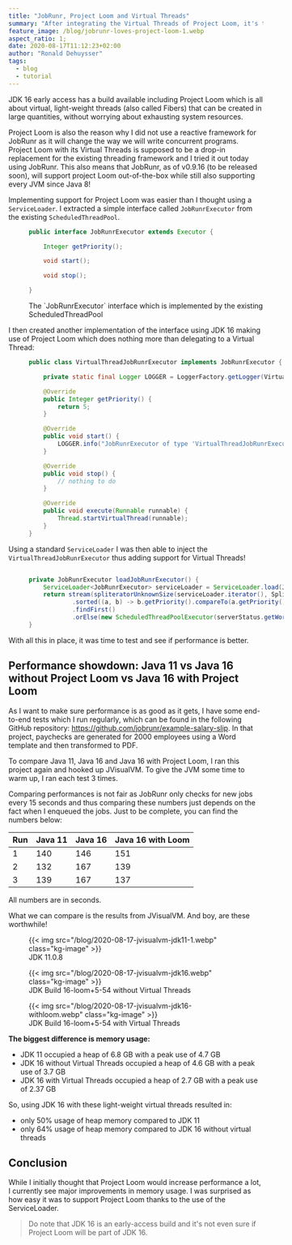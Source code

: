```yaml
---
title: "JobRunr, Project Loom and Virtual Threads"
summary: "After integrating the Virtual Threads of Project Loom, it's time for a showdown between Java 11, Java 16 without Virtual Threads and Java 16 with Virtual Threads."
feature_image: /blog/jobrunr-loves-project-loom-1.webp
aspect_ratio: 1;
date: 2020-08-17T11:12:23+02:00
author: "Ronald Dehuysser"
tags:
  - blog
  - tutorial
---
```


JDK 16 early access has a build available including Project Loom which is all about virtual, light-weight threads (also called Fibers) that can be created in large quantities, without worrying about exhausting system resources.

Project Loom is also the reason why I did not use a reactive framework for JobRunr as it will change the way we will write concurrent programs. Project Loom with its Virtual Threads is supposed to be a drop-in replacement for the existing threading framework and I tried it out today using JobRunr.
This also means that JobRunr, as of v0.9.16 (to be released soon), will support project Loom out-of-the-box while still also supporting every JVM since Java 8!

Implementing support for Project Loom was easier than I thought using a `ServiceLoader`. I extracted a simple interface called `JobRunrExecutor` from the existing `ScheduledThreadPool`.

<figure style="width: 100%">

```java
public interface JobRunrExecutor extends Executor {

    Integer getPriority();

    void start();

    void stop();

}
```
<figcaption>The `JobRunrExecutor` interface which is implemented by the existing ScheduledThreadPool</figcaption>
</figure>

I then created another implementation of the interface using JDK 16 making use of Project Loom which does nothing more than delegating to a Virtual Thread:

<figure style="width: 100%">

```java
public class VirtualThreadJobRunrExecutor implements JobRunrExecutor {

    private static final Logger LOGGER = LoggerFactory.getLogger(VirtualThreadJobRunrExecutor.class);

    @Override
    public Integer getPriority() {
        return 5;
    }

    @Override
    public void start() {
        LOGGER.info("JobRunrExecutor of type 'VirtualThreadJobRunrExecutor' started");
    }

    @Override
    public void stop() {
        // nothing to do
    }

    @Override
    public void execute(Runnable runnable) {
        Thread.startVirtualThread(runnable);
    }
}
```
</figure>

Using a standard `ServiceLoader` I was then able to inject the `VirtualThreadJobRunrExecutor` thus adding support for Virtual Threads!

<figure style="width: 100%">

```java

private JobRunrExecutor loadJobRunrExecutor() {
    ServiceLoader<JobRunrExecutor> serviceLoader = ServiceLoader.load(JobRunrExecutor.class);
    return stream(spliteratorUnknownSize(serviceLoader.iterator(), Spliterator.ORDERED), false)
            .sorted((a, b) -> b.getPriority().compareTo(a.getPriority()))
            .findFirst()
            .orElse(new ScheduledThreadPoolExecutor(serverStatus.getWorkerPoolSize(), "backgroundjob-worker-pool"));
}
```
</figure>

With all this in place, it was time to test and see if performance is better.

## Performance showdown: Java 11 vs Java 16 without Project Loom vs Java 16 with Project Loom
As I want to make sure performance is as good as it gets, I have some end-to-end tests which I run regularly, which can be found in the following GitHub repository: https://github.com/jobrunr/example-salary-slip.
In that project, paychecks are generated for 2000 employees using a Word template and then transformed to PDF.

To compare Java 11, Java 16 and Java 16 with Project Loom, I ran this project again and hooked up JVisualVM. To give the JVM some time to warm up, I ran each test 3 times.

Comparing performances is not fair as JobRunr only checks for new jobs every 15 seconds and thus comparing these numbers just depends on the fact when I enqueued the jobs. Just to be complete, you can find the numbers below:


| Run | Java 11 | Java 16 | Java 16 with Loom |
|-----|---------|---------|-------------------|
| 1   |     140 |     146 |               151 |
| 2   |     132 |     167 |               139 |
| 3   |     139 |     167 |               137 |
All numbers are in seconds.

What we can compare is the results from JVisualVM. And boy, are these worthwhile!

<figure>
{{< img src="/blog/2020-08-17-jvisualvm-jdk11-1.webp" class="kg-image" >}}
<figcaption>JDK 11.0.8</figcaption>
</figure>

<figure>
{{< img src="/blog/2020-08-17-jvisualvm-jdk16.webp" class="kg-image" >}}
<figcaption>JDK Build 16-loom+5-54 without Virtual Threads</figcaption>
</figure>

<figure>
{{< img src="/blog/2020-08-17-jvisualvm-jdk16-withloom.webp" class="kg-image" >}}
<figcaption>JDK Build 16-loom+5-54 with Virtual Threads</figcaption>
</figure>

__The biggest difference is memory usage:__

- JDK 11 occupied a heap of 6.8 GB with a peak use of 4.7 GB
- JDK 16 without Virtual Threads occupied a heap of 4.6 GB with a peak use of 3.7 GB
- JDK 16 with Virtual Threads occupied a heap of 2.7 GB with a peak use of 2.37 GB

So, using JDK 16 with these light-weight virtual threads resulted in:
- only 50% usage of heap memory compared to JDK 11
- only 64% usage of heap memory compared to JDK 16 without virtual threads

## Conclusion
While I initially thought that Project Loom would increase performance a lot, I currently see major improvements in memory usage. I was surprised as how easy it was to support Project Loom thanks to the use of the ServiceLoader.

> Do note that JDK 16 is an early-access build and it's not even sure if Project Loom will be part of JDK 16.